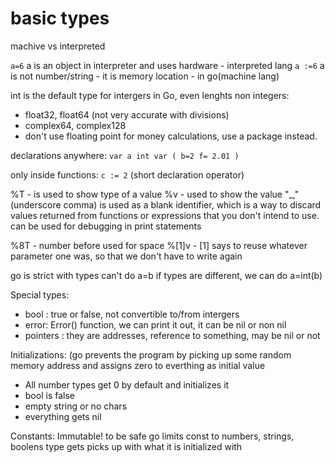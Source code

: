 # basic types
machive vs interpreted

`a=6` a is an object in interpreter and uses hardware - interpreted lang
`a :=6` a is not number/string - it is memory location - in go(machine lang)

int is the default type for intergers in Go, even lenghts
 non integers:
 - float32, float64 (not very accurate with divisions)
 - complex64, complex128
 - don't use floating point for money calculations, use a package instead.
 
 declarations
  anywhere:
  `var a int
  var (
  b=2
  f= 2.01
  )`
  
  only inside functions:
  `c := 2` (short declaration operator)
  
  %T - is used to show type of a value
  %v - used to show the value
  "_," (underscore comma) is used as a blank identifier, which is a way to discard values returned from functions or expressions that you don't intend to use.
  can be used for debugging in print statements
  
  %8T - number before used for space
  %[1]v - [1] says to reuse whatever parameter one was, so that we don't have to write again
  
  go is strict with types can't do a=b if types are different, we can do a=int(b)
  
  Special types:
  - bool : true or false, not convertible to/from intergers
  - error: Error() function, we can print it out, it can be nil or non nil
  - pointers : they are addresses, reference to something, may be nil or not
  
  Initializations: (go prevents the program by picking up some random memory address and assigns zero to everthing as initial value
  - All number types get 0 by default and initializes it
  - bool is false
  -  empty string or no chars
  -  everything gets nil
 
 Constants:
 Immutable!
 to be safe
 go limits const to numbers, strings, boolens
 type gets picks up with what it is initialized with
  
  
